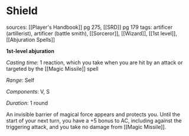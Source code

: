 # Shield
sources: [[Player's Handbook]] pg 275, [[SRD]] pg 179
tags: artificer (artillerist), artificer (battle smith), [[Sorceror]], [[Wizard]], [[1st level]], [[Abjuration Spells]]

**1st-level abjuration**

*Casting time*: 1 reaction, which you take when you are hit by an attack or targeted by the [[Magic Missile]] spell

*Range*: Self

*Components*: V, S

*Duration*: 1 round

An invisible barrier of magical force appears and protects you. Until the start of your next turn, you have a +5 bonus to AC, including against the triggering attack, and you take no damage from [[Magic Missile]].
